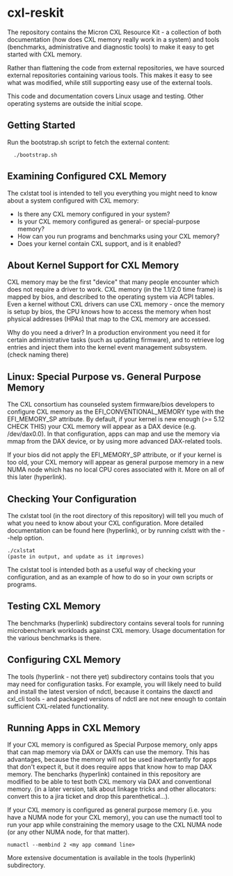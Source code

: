 # cxl-reskit
The repository contains the Micron CXL Resource Kit - a collection of both documentation (how does CXL memory
really work in a system) and tools (benchmarks, administrative and diagnostic tools) to make it easy to get
started with CXL memory.

Rather than flattening the code from external repositories, we have sourced external repositories containing 
various tools. This makes it easy to see what was modified, while still supporting easy use of the external
tools.

This code and documentation covers Linux usage and testing. Other operating systems are outside the initial
scope.

## Getting Started

Run the bootstrap.sh script to fetch the external content:

```
  ./bootstrap.sh
```

## Examining Configured CXL Memory

The cxlstat tool is intended to tell you everything you might need to know about a system configured with
CXL memory:
* Is there any CXL memory configured in your system?
* Is your CXL memory configured as general- or special-purpose memory?
* How can you run programs and benchmarks using your CXL memory?
* Does your kernel contain CXL support, and is it enabled?

## About Kernel Support for CXL Memory
CXL memory may be the first "device" that many people encounter which does not require a driver to work.
CXL memory (in the 1.1/2.0 time frame) is mapped by bios, and described to the operating system via ACPI tables.
Even a kernel without CXL drivers can use CXL memory - once the memory is setup by bios, the CPU knows how to
access the memory when host physical addresses (HPAs) that map to the CXL memory are accessed.

Why do you need a driver? In a production environment you need it for certain administrative tasks
(such as updating firmware), and to retrieve log entries and inject them into the kernel event management 
subsystem. (check naming there)

## Linux: Special Purpose vs. General Purpose Memory

The CXL consortium has counseled system firmware/bios developers to configure CXL memory as the EFI_CONVENTIONAL_MEMORY
type with the EFI_MEMORY_SP attribute. By default, if your kernel is new enough (>= 5.12 CHECK THIS) your CXL memory will
appear as a DAX device (e.g. /dev/dax0.0). In that configuration, apps can map and use the memory via mmap from the DAX
device, or by using more advanced DAX-related tools.

If your bios did not apply the EFI_MEMORY_SP attribute, or if your kernel is too old, your CXL memory will appear as 
general purpose memory in a new NUMA node which has no local CPU cores associated with it. More on all of this later (hyperlink).

## Checking Your Configuration

The cxlstat tool (in the root directory of this repository) will tell you much of what you need to know about
your CXL configuration.  More detailed documentation can be found here (hyperlink), or by running cxlstt with the
--help option.

```
./cxlstat
(paste in output, and update as it improves)
```

The cxlstat tool is intended both as a useful way of checking your configuration, and as an example of how to 
do so in your own scripts or programs.

## Testing CXL Memory

The benchmarks (hyperlink) subdirectory contains several tools for running microbenchmark workloads against
CXL memory. Usage documentation for the various benchmarks is there.

## Configuring CXL Memory

The tools (hyperlink - not there yet) subdirectory contains tools that you may need for configuration tasks.
For example, you will likely need to build and install the latest version of ndctl, because it contains
the daxctl and cxl_cli tools - and packaged versions of ndctl are not new enough to contain sufficient 
CXL-related functionality.

## Running Apps in CXL Memory

If your CXL memory is configured as Special Purpose memory, only apps that can map memory via DAX or DAXfs
can use the memory. This has advantages, because the memory will not be used inadvertantly for apps that don't
expect it, but it does require apps that know how to map DAX memory.  The bencharks (hyperlink) contained in this repository
are modified to be able to test both CXL memory via DAX and conventional memory. (in a later version, talk about linkage tricks
and other allocators: convert this to a jira ticket and drop this parenthetical...).

If your CXL memory is configured as general purpose memory (i.e. you have a NUMA node for your CXL memory), you
can use the numactl tool to run your app while constraining the memory usage to the CXL NUMA node (or any other
NUMA node, for that matter).

```
numactl --membind 2 <my app command line>
```

More extensive documentation is available in the tools (hyperlink) subdirectory.

